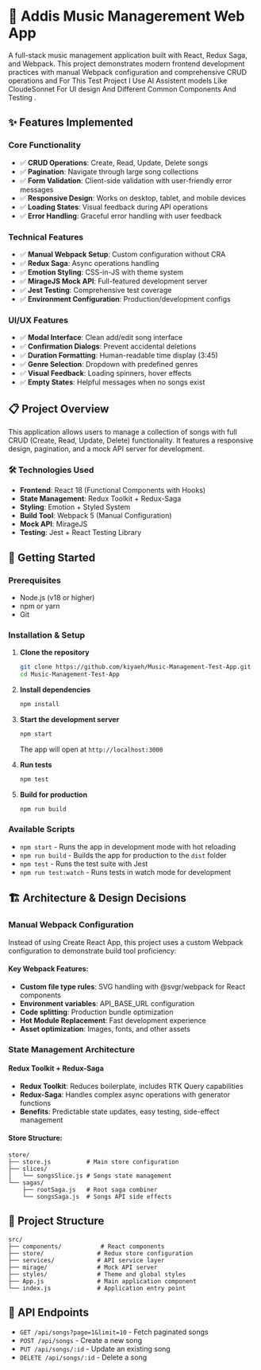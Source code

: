 # 🎵 Addis Music Managerement Web App

A full-stack music management application built with React, Redux Saga, and Webpack. This project demonstrates modern frontend development practices with manual Webpack configuration and comprehensive CRUD operations and For This Test Project I Use AI Assistent models Like CloudeSonnet For UI design And Different Common Components And Testing .

## ✨ Features Implemented

### Core Functionality
- ✅ **CRUD Operations**: Create, Read, Update, Delete songs
- ✅ **Pagination**: Navigate through large song collections
- ✅ **Form Validation**: Client-side validation with user-friendly error messages
- ✅ **Responsive Design**: Works on desktop, tablet, and mobile devices
- ✅ **Loading States**: Visual feedback during API operations
- ✅ **Error Handling**: Graceful error handling with user feedback

### Technical Features
- ✅ **Manual Webpack Setup**: Custom configuration without CRA
- ✅ **Redux Saga**: Async operations handling
- ✅ **Emotion Styling**: CSS-in-JS with theme system
- ✅ **MirageJS Mock API**: Full-featured development server
- ✅ **Jest Testing**: Comprehensive test coverage
- ✅ **Environment Configuration**: Production/development configs

### UI/UX Features
- ✅ **Modal Interface**: Clean add/edit song interface
- ✅ **Confirmation Dialogs**: Prevent accidental deletions
- ✅ **Duration Formatting**: Human-readable time display (3:45)
- ✅ **Genre Selection**: Dropdown with predefined genres
- ✅ **Visual Feedback**: Loading spinners, hover effects
- ✅ **Empty States**: Helpful messages when no songs exist

## 📋 Project Overview

This application allows users to manage a collection of songs with full CRUD (Create, Read, Update, Delete) functionality. It features a responsive design, pagination, and a mock API server for development.

### 🛠 Technologies Used

- **Frontend**: React 18 (Functional Components with Hooks)
- **State Management**: Redux Toolkit + Redux-Saga
- **Styling**: Emotion + Styled System
- **Build Tool**: Webpack 5 (Manual Configuration)
- **Mock API**: MirageJS
- **Testing**: Jest + React Testing Library

## 🚀 Getting Started

### Prerequisites

- Node.js (v18 or higher)
- npm or yarn
- Git

### Installation & Setup

1. **Clone the repository**
   ```bash
   git clone https://github.com/kiyaeh/Music-Management-Test-App.git
   cd Music-Management-Test-App
   ```

2. **Install dependencies**
   ```bash
   npm install
   ```

3. **Start the development server**
   ```bash
   npm start
   ```
   The app will open at `http://localhost:3000`

4. **Run tests**
   ```bash
   npm test
   ```

5. **Build for production**
   ```bash
   npm run build
   ```

### Available Scripts

- `npm start` - Runs the app in development mode with hot reloading
- `npm run build` - Builds the app for production to the `dist` folder
- `npm test` - Runs the test suite with Jest
- `npm run test:watch` - Runs tests in watch mode for development

## 🏗 Architecture & Design Decisions

### Manual Webpack Configuration

Instead of using Create React App, this project uses a custom Webpack configuration to demonstrate build tool proficiency:

#### Key Webpack Features:
- **Custom file type rules**: SVG handling with @svgr/webpack for React components
- **Environment variables**: API_BASE_URL configuration
- **Code splitting**: Production bundle optimization
- **Hot Module Replacement**: Fast development experience
- **Asset optimization**: Images, fonts, and other assets



### State Management Architecture

#### Redux Toolkit + Redux-Saga
- **Redux Toolkit**: Reduces boilerplate, includes RTK Query capabilities
- **Redux-Saga**: Handles complex async operations with generator functions
- **Benefits**: Predictable state updates, easy testing, side-effect management

#### Store Structure:
```
store/
├── store.js          # Main store configuration
├── slices/
│   └── songsSlice.js # Songs state management
└── sagas/
    ├── rootSaga.js   # Root saga combiner
    └── songsSaga.js  # Songs API side effects
```

## 📁 Project Structure

```
src/
├── components/           # React components
├── store/               # Redux store configuration
├── services/            # API service layer
├── mirage/              # Mock API server
├── styles/              # Theme and global styles
├── App.js               # Main application component
└── index.js             # Application entry point
```

## 📝 API Endpoints

- `GET /api/songs?page=1&limit=10` - Fetch paginated songs
- `POST /api/songs` - Create a new song
- `PUT /api/songs/:id` - Update an existing song
- `DELETE /api/songs/:id` - Delete a song


